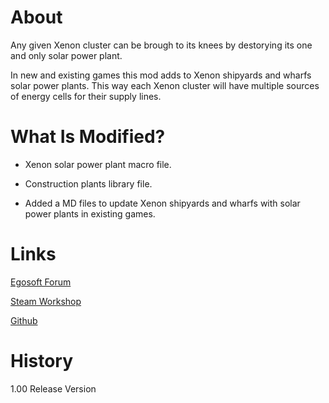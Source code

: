# About

Any given Xenon cluster can be brough to its knees by destorying its one and only solar power plant.

In new and existing games this mod adds to Xenon shipyards and wharfs solar power plants. This way each Xenon cluster will have multiple sources of energy cells for their supply lines.

# What Is Modified?

* Xenon solar power plant macro file.

* Construction plants library file.

* Added a MD files to update Xenon shipyards and wharfs with solar power plants in existing games.

# Links

[Egosoft Forum]()

[Steam Workshop]()

[Github](https://github.com/rovermicrover/x4-improved-xenon-supply-lines)

# History

1.00 Release Version